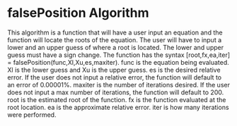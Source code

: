 # falsePosition Algorithm

This algorithm is a function that will have a user input an equation and the function will locate the roots of the equation. The user will have to input a lower and an upper guess of where a root is located. The lower and upper guess must have a sign change. The function has the syntax [root,fx,ea,iter] = falsePosition(func,Xl,Xu,es,maxiter). func is the equation being evaluated. Xl is the lower guess and Xu is the upper guess. es is the desired relative error. If the user does not input a relative error, the function will default to an error of 0.00001%. maxiter is the number of iterations desired. If the user does not input a max number of iterations, the function will default to 200. root is the estimated root of the function. fx is the function evaluated at the root location. ea is the approximate relative error. iter is how many iterations were performed.

